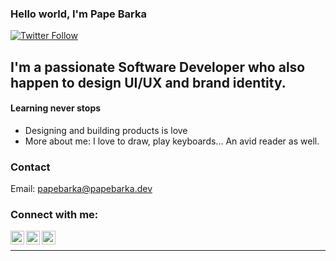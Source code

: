 ### Hello world, I'm Pape Barka

<!--[![Website](https://img.shields.io/website?label=papebarka.me&style=for-the-badge&url=https%3A%2F%2Fpapebarka.me)](https://papebarka.me)-->
[![Twitter Follow](https://img.shields.io/twitter/follow/papebarka_me?color=1DA1F2&logo=twitter&style=for-the-badge)](https://twitter.com/intent/follow?original_referer=https%3A%2F%2Fgithub.com%2Fpapebarka_me&screen_name=papebarka_me)

## I'm a passionate Software Developer who also happen to design UI/UX and brand identity.
#### Learning never stops

- Designing and building products is love
- More about me: I love to draw, play keyboards... An avid reader as well.

### Contact

Email: papebarka@papebarka.dev

### Connect with me:

<!--[<img align="left" alt="papebarka.me" width="22px" src="https://raw.githubusercontent.com/iconic/open-iconic/master/svg/globe.svg" />][website]-->
[<img align="left" alt="@papebarka_me | Twitter" width="22px" src="https://cdn.jsdelivr.net/npm/simple-icons@v3/icons/twitter.svg" />][twitter]
[<img align="left" alt="@papebarka | LinkedIn" width="22px" src="https://cdn.jsdelivr.net/npm/simple-icons@v3/icons/linkedin.svg" />][linkedin]
[<img align="left" alt="@papebarka.me | Instagram" width="22px" src="https://cdn.jsdelivr.net/npm/simple-icons@v3/icons/instagram.svg" />][instagram]

<br />

<!---### Programming Languages:-->

<!--
<img align="left" alt="Java" width="26px" src="https://raw.githubusercontent.com/github/explore/master/topics/java/java.png" />
<img align="left" alt="Ruby" width="26px" src="https://raw.githubusercontent.com/github/explore/master/topics/ruby/ruby.png" />
<img align="left" alt="Python" width="26px" src="https://raw.githubusercontent.com/github/explore/master/topics/python/python.png" />

<br />
-->

<!--
### Front-End Technologies:

<img align="left" alt="HTML5" width="26px" src="https://raw.githubusercontent.com/github/explore/80688e429a7d4ef2fca1e82350fe8e3517d3494d/topics/html/html.png" />
<img align="left" alt="CSS3" width="26px" src="https://raw.githubusercontent.com/github/explore/80688e429a7d4ef2fca1e82350fe8e3517d3494d/topics/css/css.png" />
<img align="left" alt="Sass" width="26px" src="https://raw.githubusercontent.com/github/explore/80688e429a7d4ef2fca1e82350fe8e3517d3494d/topics/sass/sass.png" />
<img align="left" alt="Bootstrap" width="26px" src="https://raw.githubusercontent.com/github/explore/master/topics/bootstrap/bootstrap.png" />
<img align="left" alt="Tailwind" width="26px" src="https://raw.githubusercontent.com/github/explore/master/topics/tailwind/tailwind.png" />
<img align="left" alt="JavaScript" width="26px" src="https://raw.githubusercontent.com/github/explore/80688e429a7d4ef2fca1e82350fe8e3517d3494d/topics/javascript/javascript.png" />
<img align="left" alt="React" width="26px" src="https://raw.githubusercontent.com/github/explore/80688e429a7d4ef2fca1e82350fe8e3517d3494d/topics/react/react.png" />
<img align="left" alt="Vuejs" width="26px" src="https://raw.githubusercontent.com/github/explore/master/topics/vue/vue.png" />

<br />
-->

<!--
### Back-End Technologies

<img align="left" alt="php" width="26px" src="https://raw.githubusercontent.com/github/explore/master/topics/php/php.png" />
<img align="left" alt="rails" width="26px" src="https://raw.githubusercontent.com/github/explore/master/topics/rails/rails.png" />
<img align="left" alt="Flask" width="26px" src="https://raw.githubusercontent.com/github/explore/master/topics/flask/flask.png" />
<img align="left" alt="Django" width="26px" src="https://raw.githubusercontent.com/github/explore/master/topics/django/django.png" />
<img align="left" alt="Node.js" width="26px" src="https://raw.githubusercontent.com/github/explore/80688e429a7d4ef2fca1e82350fe8e3517d3494d/topics/nodejs/nodejs.png" />
<img align="left" alt="Express" width="26px" src="https://raw.githubusercontent.com/github/explore/master/topics/express/express.png" />

<br />
-->

<!--
### SSG & CMS:

<img align="left" alt="Gatsby" width="26px" src="https://raw.githubusercontent.com/github/explore/e94815998e4e0713912fed477a1f346ec04c3da2/topics/gatsby/gatsby.png" />
<img align="left" alt="Wordpress" width="26px" src="https://raw.githubusercontent.com/github/explore/master/topics/wordpress/wordpress.png" />
<img align="left" alt="Jekyll" width="26px" src="https://raw.githubusercontent.com/github/explore/master/topics/jekyll/jekyll.png" />

<br />
-->

<!--
### Databases

<img align="left" alt="SQL" width="26px" src="https://raw.githubusercontent.com/github/explore/80688e429a7d4ef2fca1e82350fe8e3517d3494d/topics/sql/sql.png" />
<img align="left" alt="MySQL" width="26px" src="https://raw.githubusercontent.com/github/explore/80688e429a7d4ef2fca1e82350fe8e3517d3494d/topics/mysql/mysql.png" />
<img align="left" alt="PostgreSQL" width="26px" src="https://raw.githubusercontent.com/github/explore/master/topics/postgresql/postgresql.png" />
<img align="left" alt="MongoDB" width="26px" src="https://raw.githubusercontent.com/github/explore/80688e429a7d4ef2fca1e82350fe8e3517d3494d/topics/mongodb/mongodb.png" />

<br />
-->

<!--
### Tools:

<img align="left" alt="Visual Studio Code" width="26px" src="https://raw.githubusercontent.com/github/explore/80688e429a7d4ef2fca1e82350fe8e3517d3494d/topics/visual-studio-code/visual-studio-code.png" />
<img align="left" alt="Git" width="26px" src="https://raw.githubusercontent.com/github/explore/80688e429a7d4ef2fca1e82350fe8e3517d3494d/topics/git/git.png" />
<img align="left" alt="GitHub" width="26px" src="https://raw.githubusercontent.com/github/explore/78df643247d429f6cc873026c0622819ad797942/topics/github/github.png" />
<img align="left" alt="Terminal" width="26px" src="https://raw.githubusercontent.com/github/explore/80688e429a7d4ef2fca1e82350fe8e3517d3494d/topics/terminal/terminal.png" />

<br />
<br />
-->

---

[website]: https://papebarka.me
[twitter]: https://twitter.com/papebarka_me
[youtube]: none
[instagram]: https://instagram.com/papebarka.me
[linkedin]: https://linkedin.com/in/papebarka
[email]: papebarka@papebarka.me

